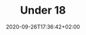 ---
title: "Under 18"
date: 2020-09-26T17:36:42+02:00
foto: ""
giocatori: []
allenatori: []
categorie: under-18
stagioni: 2018-2019
---